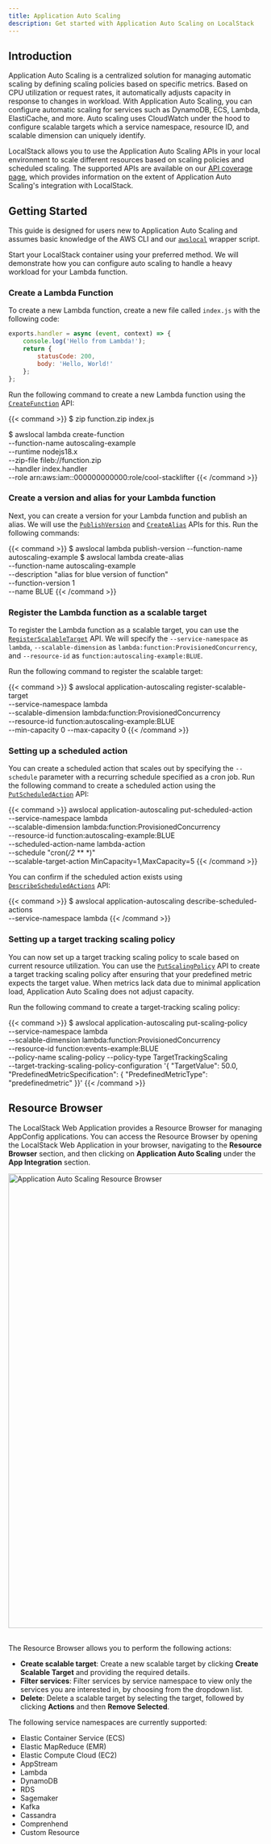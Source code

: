 ```yaml
---
title: Application Auto Scaling
description: Get started with Application Auto Scaling on LocalStack
---
```


## Introduction

Application Auto Scaling is a centralized solution for managing automatic scaling by defining scaling policies based on specific metrics.
Based on CPU utilization or request rates, it automatically adjusts capacity in response to changes in workload.
With Application Auto Scaling, you can configure automatic scaling for services such as DynamoDB, ECS, Lambda, ElastiCache, and more.
Auto scaling uses CloudWatch under the hood to configure scalable targets which a service namespace, resource ID, and scalable dimension can uniquely identify.

LocalStack allows you to use the Application Auto Scaling APIs in your local environment to scale different resources based on scaling policies and scheduled scaling.
The supported APIs are available on our [API coverage page](https://docs.localstack.cloud/references/coverage/coverage_application-autoscaling/), which provides information on the extent of Application Auto Scaling's integration with LocalStack.

## Getting Started

This guide is designed for users new to Application Auto Scaling and assumes basic knowledge of the AWS CLI and our [`awslocal`](https://github.com/localstack/awscli-local) wrapper script.

Start your LocalStack container using your preferred method.
We will demonstrate how you can configure auto scaling to handle a heavy workload for your Lambda function.

### Create a Lambda Function

To create a new Lambda function, create a new file called `index.js` with the following code:

```js
exports.handler = async (event, context) => {
    console.log('Hello from Lambda!');
    return {
        statusCode: 200,
        body: 'Hello, World!'
    };
};
```

Run the following command to create a new Lambda function using the [`CreateFunction`](https://docs.aws.amazon.com/cli/latest/reference/lambda/create-function.html) API:

{{< command >}}
$ zip function.zip index.js

$ awslocal lambda create-function \
    --function-name autoscaling-example \
    --runtime nodejs18.x \
    --zip-file fileb://function.zip \
    --handler index.handler \
    --role arn:aws:iam::000000000000:role/cool-stacklifter
{{< /command >}}

### Create a version and alias for your Lambda function

Next, you can create a version for your Lambda function and publish an alias.
We will use the [`PublishVersion`](https://docs.aws.amazon.com/cli/latest/reference/lambda/publish-version.html) and [`CreateAlias`](https://docs.aws.amazon.com/cli/latest/reference/lambda/create-alias.html) APIs for this.
Run the following commands:

{{< command >}}
$ awslocal lambda publish-version --function-name autoscaling-example
$ awslocal lambda create-alias \
    --function-name autoscaling-example \
    --description "alias for blue version of function" \
    --function-version 1 \
    --name BLUE
{{< /command >}}

### Register the Lambda function as a scalable target

To register the Lambda function as a scalable target, you can use the [`RegisterScalableTarget`](https://docs.aws.amazon.com/cli/latest/reference/application-autoscaling/register-scalable-target.html) API.
We will specify the `--service-namespace` as `lambda`, `--scalable-dimension` as `lambda:function:ProvisionedConcurrency`, and `--resource-id` as `function:autoscaling-example:BLUE`.

Run the following command to register the scalable target:

{{< command >}}
$ awslocal application-autoscaling register-scalable-target \
    --service-namespace lambda \
    --scalable-dimension lambda:function:ProvisionedConcurrency \
    --resource-id function:autoscaling-example:BLUE \
    --min-capacity 0 --max-capacity 0
{{< /command >}}

### Setting up a scheduled action

You can create a scheduled action that scales out by specifying the `--schedule` parameter with a recurring schedule specified as a cron job.
Run the following command to create a scheduled action using the [`PutScheduledAction`](https://docs.aws.amazon.com/cli/latest/reference/application-autoscaling/put-scheduled-action.html) API:

{{< command >}}
awslocal application-autoscaling put-scheduled-action \
    --service-namespace lambda \
    --scalable-dimension lambda:function:ProvisionedConcurrency \
    --resource-id function:autoscaling-example:BLUE \
    --scheduled-action-name lambda-action \
    --schedule "cron(*/2* ** *)" \
    --scalable-target-action MinCapacity=1,MaxCapacity=5
{{< /command >}}

You can confirm if the scheduled action exists using [`DescribeScheduledActions`](https://docs.aws.amazon.com/cli/latest/reference/application-autoscaling/describe-scheduled-actions.html) API:

{{< command >}}
$ awslocal application-autoscaling describe-scheduled-actions \
    --service-namespace lambda
{{< /command >}}

### Setting up a target tracking scaling policy

You can now set up a target tracking scaling policy to scale based on current resource utilization.
You can use the [`PutScalingPolicy`](https://docs.aws.amazon.com/cli/latest/reference/application-autoscaling/put-scaling-policy.html) API to create a target tracking scaling policy after ensuring that your predefined metric expects the target value.
When metrics lack data due to minimal application load, Application Auto Scaling does not adjust capacity.

Run the following command to create a target-tracking scaling policy:

{{< command >}}
$ awslocal application-autoscaling put-scaling-policy \
    --service-namespace lambda \
    --scalable-dimension lambda:function:ProvisionedConcurrency \
    --resource-id function:events-example:BLUE \
    --policy-name scaling-policy --policy-type TargetTrackingScaling \
    --target-tracking-scaling-policy-configuration '{ "TargetValue": 50.0, "PredefinedMetricSpecification": { "PredefinedMetricType": "predefinedmetric" }}'
{{< /command >}}

## Resource Browser

The LocalStack Web Application provides a Resource Browser for managing AppConfig applications.
You can access the Resource Browser by opening the LocalStack Web Application in your browser, navigating to the **Resource Browser** section, and then clicking on **Application Auto Scaling** under the **App Integration** section.

<img src="application-auto-scaling-resource-browser.png" alt="Application Auto Scaling Resource Browser" title="Application Auto Scaling Resource Browser" width="900" />
<br><br>

The Resource Browser allows you to perform the following actions:

* **Create scalable target**: Create a new scalable target by clicking **Create Scalable Target** and providing the required details.
* **Filter services**: Filter services by service namespace to view only the services you are interested in, by choosing from the dropdown list.
* **Delete**: Delete a scalable target by selecting the target, followed by clicking **Actions** and then **Remove Selected**.

The following service namespaces are currently supported:

* Elastic Container Service (ECS)
* Elastic MapReduce (EMR)
* Elastic Compute Cloud (EC2)
* AppStream
* Lambda
* DynamoDB
* RDS
* Sagemaker
* Kafka
* Cassandra
* Comprenhend
* Custom Resource